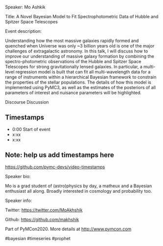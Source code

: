 
Speaker: Mo Ashkik

Title: A Novel Bayesian Model to Fit Spectrophotometric Data of Hubble and Spitzer Space Telescopes

Event description:

Understanding how the most massive galaxies rapidly formed and quenched when Universe was only ~3 billion years old is one of the major challenges of extragalactic astronomy. In this talk, I will discuss how to improve our understanding of massive galaxy formation by combining the spectro-photometric observations of the Hubble and Spitzer Space Telescopes for strong gravitationally lensed galaxies. In particular, a multi-level regression model is built that can fit all multi-wavelength data for a range of instruments within a hierarchical Bayesian framework to constrain the properties of the stellar populations. The details of how this model is implemented using PyMC3, as well as the estimates of the posteriors of all parameters of interest and nuisance parameters will be highlighted.

Discourse Discussion 

## Timestamps
- 0:00 Start of event
- x:xx 
- x:xx

## Note: help us add timestamps here
https://github.com/pymc-devs/video-timestamps

Speaker bio:

Mo is a grad student of (astro)physics by day, a matheux and a Bayesian enthusiast all along. Broadly interested in cosmology and probability too.

Speaker info:

Twitter: https://twitter.com/MoAkhshik

Github: https://github.com/makhshik


Part of PyMCon2020. 
More details at http://www.pymcon.com  

#bayesian #timeseries #prophet
